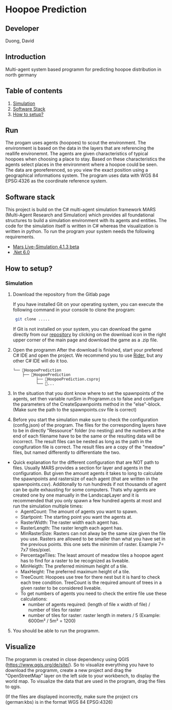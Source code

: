 # Hoopoe Prediction

## Developer
Duong, David

## Introduction
Multi-agent system based programm for predicting hoopoe distribution in north germany

## Table of contents
1. [Simulation](#simulation)
2. [Software Stack](#software-Stack)
3. [How to setup?](#howtosetup)

## Run
The progam uses agents (hoopoes) to scout the environment. The environment is based on the data in the layers that are referencing the reallife environemnt.
The agents are given characteristics of typical hoopoes when choosing a place to stay. Based on these characteristics the agents select places in the environment where 
a hoopoe could be seen. The data are georeferenced, so you view the exact position using a geographical informations system. The program uses data with WGS 84 EPSG:4326 as the coordinate reference system. 

## Software stack
This project is build on the C# multi-agent simulation framework MARS (Multi-Agent Research and Simulation) which provides all foundational structures to build a simulation environment with its agents and entities. The code for the simulation itself is written in C# whereas the visualization is written in python.
To run the program your system needs the following requirements.

- [Mars Live-Simulation 4.1.3 beta](https://www.nuget.org/packages/Mars.Life.Simulations/4.3.1-beta#readme-body-tab)
- [.Net 6.0](https://dotnet.microsoft.com/en-us/download/dotnet/6.0)

## How to setup?

### Simulation
1.  Download the repository from the Gitlab page

	If you have installed Git on your operating system, you can execute the following command in your console to clone the program:

	```bash
	 git clone .....
	 ```

	If Git is not installed on your system, you can download the game directly from our [repository](....) by clicking on the download icon in the right upper corner of the main page and download the game as a .zip file.

2. Open the programm
	After the download is finished, start your prefered C# IDE and open the project. We recommend you to use [Rider](https://www.jetbrains.com/de-de/rider/), but any other C# IDE will do it too.

	```
	└── 📁HoopoePrediction
	    ├── 📁HoopoePrediction
		      ├── 📄HoopoePrediction.csproj
	          └── 📄...
	```

3. In the situation that you dont know where to set the spawnpoints of the agents, set then variable runSim in Programm.cs to false and configure the parameters of the CreateSpawnpoints method in the "else"-block. 
   (Make sure the path to the spawnpoints.csv file is correct)

4. Before you start the simulation make sure to check the configuration (config.json) of the program. The files for the corresponding layers have to be in directly "Ressource" folder (no nesting) and the numbers at the  end of each filename have to be the same or the resulting data will be incorrect. The result files can be nested as long as the path in the congifuration file is correct. The result files are a copy of the "meadow" files, but named differently to differentiate the two.

- Quick explanation for the different configuration that are NOT path to files. Usually MARS provides a section for layer and agents in the configuration. 
  But given the amount agents it takes to long to calculate the spawnpoints and rastersize of each agent (that are written in the spawnpoints.csv). Additonally 
  to run hundreds if not thousands of agent can be quite exhausting for some computers. Thats why agents are created one by one manually in the LandscapLayer 
  and it is recommended that you only spawn a few hundred agents at most and run the simulation multiple times:
  - AgentCount: The amount of agents you want to spawn.
  - Startpoint: The starting point you want the agents at. 
  - RasterWidth: The raster width each agent has.
  - RasterLength: The raster length each agent has.
  - MinRasterSize: Rasters can not alway be the same size given the file you use. Rasters are allowed to be smaller than what you have set in the previous points.
                   this one sets the minimim of raster.  Example 7= 7x7 tiles/pixel.
  - PercentageTiles: The least amount of meadow tiles a hoopoe agent has to find for a raster to be recognized as liveable.
  - MinHeigth: The preferred minimum height of a tile.
  - MaxHeight: The preferred maximum height of a tile.
  - TreeCount: Hoopoes use tree for there nest but it is hard to check each tree condition. TreeCount is the required amount of trees in a given raster to be     considered liveable.
  - To get numbers of agents you need to check the entire file use these calculations: 
    - number of agents required: (length of file x width of file) / number of tiles for raster
    - number of tiles for raster: raster length in meters / 5 (Example: 6000m² / 5m² = 1200) 
  

5. You should be able to run the programm.


## Visualize
The programm is created in close dependency using QGIS (https://www.qgis.org/de/site/). So to visualize everything you have to download the programm, create a new project and drag the "OpenStreetMap" layer on the left side
to your workbench, to display the world map. To visualize the data that are used in the program, drag the files to qgis. 

(If the files are displayed incorrectly, make sure the project crs (german:kbs) is in the format WGS 84 EPSG:4326)
